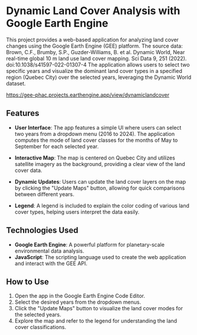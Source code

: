 # Dynamic Land Cover Analysis with Google Earth Engine

This project provides a web-based application for analyzing land cover changes using the Google Earth Engine (GEE) platform. The source data: Brown, C.F., Brumby, S.P., Guzder-Williams, B. et al. Dynamic World, Near real-time global 10 m land use land cover mapping. Sci Data 9, 251 (2022). doi:10.1038/s41597-022-01307-4 
The application allows users to select two specific years and visualize the dominant land cover types in a specified region (Quebec City) over the selected years, leveraging the Dynamic World dataset.

https://gee-phac.projects.earthengine.app/view/dynamiclandcover

## Features

- **User Interface**: The app features a simple UI where users can select two years from a dropdown menu (2016 to 2024). The application computes the mode of land cover classes for the months of May to September for each selected year.
  
- **Interactive Map**: The map is centered on Quebec City and utilizes satellite imagery as the background, providing a clear view of the land cover data.

- **Dynamic Updates**: Users can update the land cover layers on the map by clicking the "Update Maps" button, allowing for quick comparisons between different years.

- **Legend**: A legend is included to explain the color coding of various land cover types, helping users interpret the data easily.

## Technologies Used

- **Google Earth Engine**: A powerful platform for planetary-scale environmental data analysis.
- **JavaScript**: The scripting language used to create the web application and interact with the GEE API.

## How to Use

1. Open the app in the Google Earth Engine Code Editor.
2. Select the desired years from the dropdown menus.
3. Click the "Update Maps" button to visualize the land cover modes for the selected years.
4. Explore the map and refer to the legend for understanding the land cover classifications.
